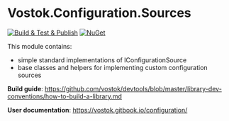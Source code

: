 # Vostok.Configuration.Sources

[![Build & Test & Publish](https://github.com/vostok/configuration.sources/actions/workflows/ci.yml/badge.svg)](https://github.com/vostok/configuration.sources/actions/workflows/ci.yml)
[![NuGet](https://img.shields.io/nuget/v/Vostok.Configuration.Sources.svg)](https://www.nuget.org/packages/Vostok.Configuration.Sources)

This module contains:
- simple standard implementations of IConfigurationSource
- base classes and helpers for implementing custom configuration sources

**Build guide**: https://github.com/vostok/devtools/blob/master/library-dev-conventions/how-to-build-a-library.md

**User documentation**: https://vostok.gitbook.io/configuration/
